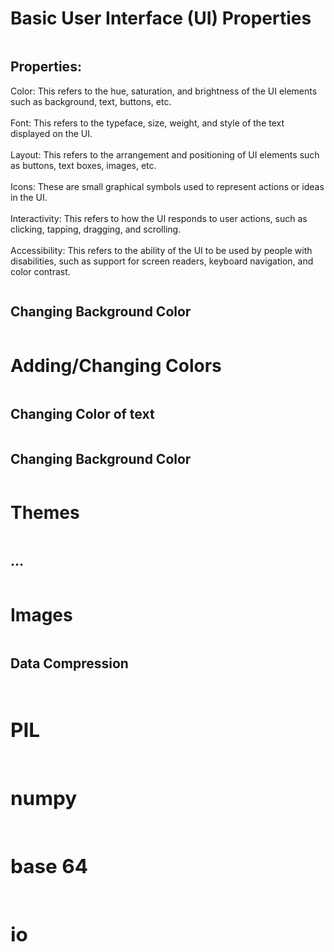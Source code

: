 <html>
    <head>
    <link rel="stylesheet" href="style.css">
    </head>
    <body>
        <div class="row">
    <h1>Basic User Interface (UI) Properties</h1>
    </div>
    <div class="column">
    <h2>Properties:</h2>
    <p>
Color: This refers to the hue, saturation, and brightness of the UI elements such as background, text, buttons, etc.
<br><br>
Font: This refers to the typeface, size, weight, and style of the text displayed on the UI.
<br><br>
Layout: This refers to the arrangement and positioning of UI elements such as buttons, text boxes, images, etc.
<br><br>
Icons: These are small graphical symbols used to represent actions or ideas in the UI.
<br><br>
Interactivity: This refers to how the UI responds to user actions, such as clicking, tapping, dragging, and scrolling.
<br><br>
Accessibility: This refers to the ability of the UI to be used by people with disabilities, such as support for screen readers, keyboard navigation, and color contrast.
<br>
</p>
</div>
<div class="column">
    <h2>Changing Background Color</h2>
</div>
    <div class="row">
    <h1>Adding/Changing Colors</h1>
    </div>
<div class="column">
    <h2>Changing Color of text</h2>
</div>
<div class="column">
    <h2>Changing Background Color</h2>
</div>
    <div class="row">
    <h1>Themes</h1>
    </div>
<div class="column">
    <h2>...</h2>
</div>
    <div class="row">
    <h1>Images</h1>
    </div>
<div class="column">
    <h2>Data Compression<h2>
<div class="column">
    <h2>PIL</h2>
</div>
<div class="column">
    <h2>numpy</h2>
</div>
<div class="column">
    <h2>base 64</h2>
</div>
<div class="column">
    <h2>io</h2>
</div>

